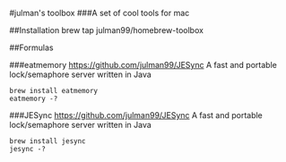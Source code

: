 #julman's toolbox
###A set of cool tools for mac

##Installation
brew tap julman99/homebrew-toolbox

##Formulas

###eatmemory
https://github.com/julman99/JESync
A fast and portable lock/semaphore server written in Java
```
brew install eatmemory
eatmemory -?
```

###JESync
https://github.com/julman99/JESync
A fast and portable lock/semaphore server written in Java
```
brew install jesync
jesync -?
```

